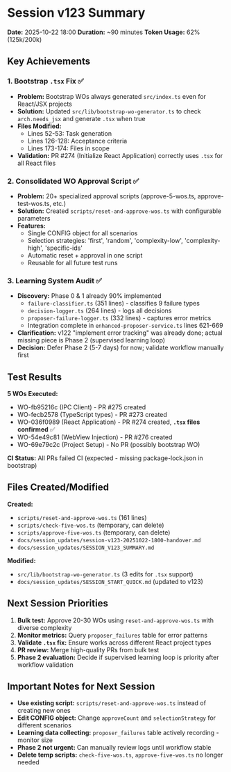 # Session v123 Summary

**Date:** 2025-10-22 18:00
**Duration:** ~90 minutes
**Token Usage:** 62% (125k/200k)

## Key Achievements

### 1. Bootstrap `.tsx` Fix ✅
- **Problem:** Bootstrap WOs always generated `src/index.ts` even for React/JSX projects
- **Solution:** Updated `src/lib/bootstrap-wo-generator.ts` to check `arch.needs_jsx` and generate `.tsx` when true
- **Files Modified:**
  - Lines 52-53: Task generation
  - Lines 126-128: Acceptance criteria
  - Lines 173-174: Files in scope
- **Validation:** PR #274 (Initialize React Application) correctly uses `.tsx` for all React files

### 2. Consolidated WO Approval Script ✅
- **Problem:** 20+ specialized approval scripts (approve-5-wos.ts, approve-test-wos.ts, etc.)
- **Solution:** Created `scripts/reset-and-approve-wos.ts` with configurable parameters
- **Features:**
  - Single CONFIG object for all scenarios
  - Selection strategies: 'first', 'random', 'complexity-low', 'complexity-high', 'specific-ids'
  - Automatic reset + approval in one script
  - Reusable for all future test runs

### 3. Learning System Audit ✅
- **Discovery:** Phase 0 & 1 already 90% implemented
  - `failure-classifier.ts` (351 lines) - classifies 9 failure types
  - `decision-logger.ts` (264 lines) - logs all decisions
  - `proposer-failure-logger.ts` (332 lines) - captures error metrics
  - Integration complete in `enhanced-proposer-service.ts` lines 621-669
- **Clarification:** v122 "implement error tracking" was already done; actual missing piece is Phase 2 (supervised learning loop)
- **Decision:** Defer Phase 2 (5-7 days) for now; validate workflow manually first

## Test Results

**5 WOs Executed:**
- WO-fb95216c (IPC Client) - PR #275 created
- WO-fecb2578 (TypeScript types) - PR #273 created
- WO-036f0989 (React Application) - PR #274 created, **`.tsx` files confirmed** ✅
- WO-54e49c81 (WebView Injection) - PR #276 created
- WO-69e79c2c (Project Setup) - No PR (possibly bootstrap WO)

**CI Status:** All PRs failed CI (expected - missing package-lock.json in bootstrap)

## Files Created/Modified

**Created:**
- `scripts/reset-and-approve-wos.ts` (161 lines)
- `scripts/check-five-wos.ts` (temporary, can delete)
- `scripts/approve-five-wos.ts` (temporary, can delete)
- `docs/session_updates/session-v123-20251022-1800-handover.md`
- `docs/session_updates/SESSION_V123_SUMMARY.md`

**Modified:**
- `src/lib/bootstrap-wo-generator.ts` (3 edits for `.tsx` support)
- `docs/session_updates/SESSION_START_QUICK.md` (updated to v123)

## Next Session Priorities

1. **Bulk test:** Approve 20-30 WOs using `reset-and-approve-wos.ts` with diverse complexity
2. **Monitor metrics:** Query `proposer_failures` table for error patterns
3. **Validate `.tsx` fix:** Ensure works across different React project types
4. **PR review:** Merge high-quality PRs from bulk test
5. **Phase 2 evaluation:** Decide if supervised learning loop is priority after workflow validation

## Important Notes for Next Session

- **Use existing script:** `scripts/reset-and-approve-wos.ts` instead of creating new ones
- **Edit CONFIG object:** Change `approveCount` and `selectionStrategy` for different scenarios
- **Learning data collecting:** `proposer_failures` table actively recording - monitor size
- **Phase 2 not urgent:** Can manually review logs until workflow stable
- **Delete temp scripts:** `check-five-wos.ts`, `approve-five-wos.ts` no longer needed
